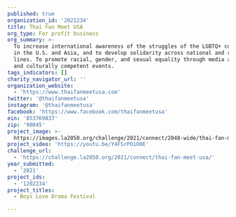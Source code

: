 ```yaml
---
published: true
organization_id: '2021234'
title: Thai Fan Meet USA
org_type: For profit business
org_summary: >-
  To increase international awareness of the struggles of the LGBTQ+ community
  in the U.S. and Asia, and to develop solidarity across national and regional
  lines. To promote racial, gender, and sexual equality through media advocacy,
  and culturally competent events.
tags_indicators: []
charity_navigator_url: ''
organization_website:
  - 'https://www.thaifanmeetusa.com'
twitter: '@thaifanmeetusa'
instagram: '@thaifanmeetusa'
facebook: 'https://www.facebook.com/thaifanmeetusa'
ein: '853769837'
zip: '90045'
project_image: >-
  https://images.la2050.org/challenge/2021/connect/2048-wide/thai-fan-meet-usa.jpg
project_video: 'https://youtu.be/Y4FSrPOiO0E'
challenge_url:
  - 'https://challenge.la2050.org/2021/connect/thai-fan-meet-usa/'
year_submitted:
  - '2021'
project_ids:
  - '1202234'
project_titles:
  - Boys Love Drama Festival

---
```

